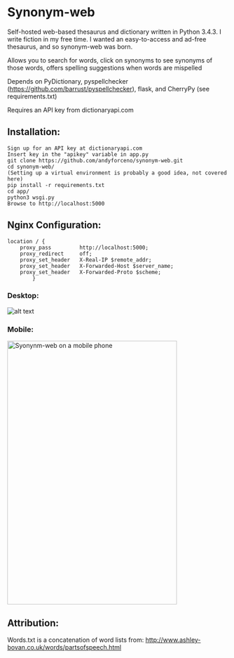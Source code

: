# Synonym-web
Self-hosted web-based thesaurus and dictionary written in Python 3.4.3. I write fiction in my free time. 
I wanted an easy-to-access and ad-free thesaurus, and so synonym-web was born. 

Allows you to search for words, click on synonyms to see synonyms of those words, offers spelling suggestions when words are mispelled

Depends on PyDictionary, pyspellchecker (https://github.com/barrust/pyspellchecker),  flask, and CherryPy (see requirements.txt)

Requires an API key from dictionaryapi.com

## Installation:
	Sign up for an API key at dictionaryapi.com 
	Insert key in the "apikey" variable in app.py
    git clone https://github.com/andyforceno/synonym-web.git
    cd synonym-web/
    (Setting up a virtual environment is probably a good idea, not covered here)
    pip install -r requirements.txt
    cd app/ 
	python3 wsgi.py
    Browse to http://localhost:5000

## Nginx Configuration:
    location / {
		proxy_pass         http://localhost:5000;
		proxy_redirect     off;
		proxy_set_header   X-Real-IP $remote_addr;
		proxy_set_header   X-Forwarded-Host $server_name;
		proxy_set_header   X-Forwarded-Proto $scheme;
			}

### Desktop:
![alt text](https://raw.githubusercontent.com/andyforceno/synonym-web/master/synonym-web.jpg "Synonym-web on the desktop")

### Mobile:
<img src="https://raw.githubusercontent.com/andyforceno/synonym-web/master/mobile.jpg" title="Syonynm-web on a mobile phone" height="600" width="387"></img>

## Attribution:
Words.txt is a concatenation of word lists from: 
http://www.ashley-bovan.co.uk/words/partsofspeech.html
